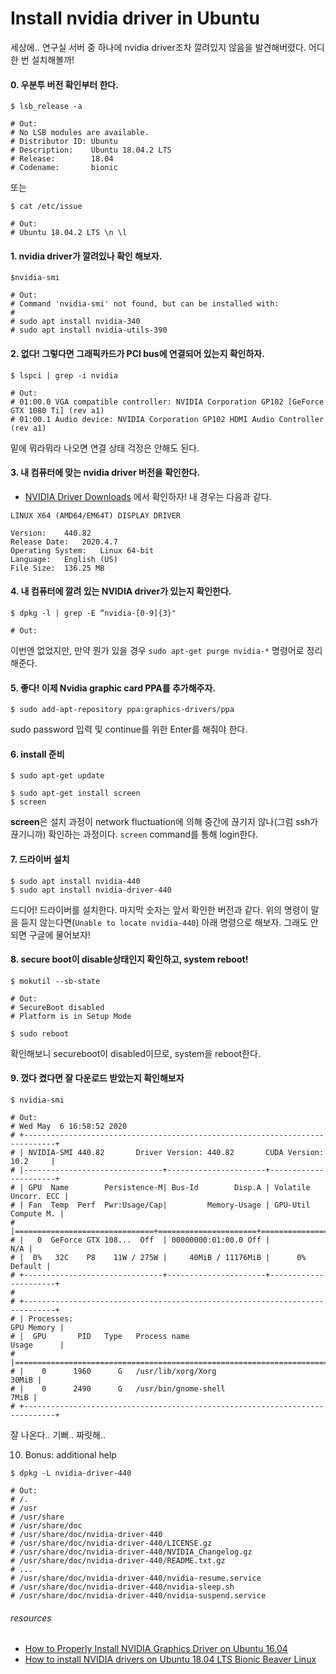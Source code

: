 # Install nvidia driver in Ubuntu
세상에.. 연구실 서버 중 하나에 nvidia driver조차 깔려있지 않음을 발견해버렸다. 어디 한 번 설치해볼까! 

#### 0. 우분투 버전 확인부터 한다.
```
$ lsb_release -a

# Out:
# No LSB modules are available.
# Distributor ID: Ubuntu
# Description:    Ubuntu 18.04.2 LTS
# Release:        18.04
# Codename:       bionic
```

또는

```
$ cat /etc/issue

# Out:
# Ubuntu 18.04.2 LTS \n \l
```

#### 1. nvidia driver가 깔려있나 확인 해보자.
```
$nvidia-smi

# Out:
# Command 'nvidia-smi' not found, but can be installed with:
#
# sudo apt install nvidia-340
# sudo apt install nvidia-utils-390
```

#### 2. 없다! 그렇다면 그래픽카드가 PCI bus에 연결되어 있는지 확인하자.
```
$ lspci | grep -i nvidia

# Out:
# 01:00.0 VGA compatible controller: NVIDIA Corporation GP102 [GeForce GTX 1080 Ti] (rev a1)
# 01:00.1 Audio device: NVIDIA Corporation GP102 HDMI Audio Controller (rev a1)
```
밑에 뭐라뭐라 나오면 연결 상태 걱정은 안해도 된다.

#### 3. 내 컴퓨터에 맞는 nvidia driver 버전을 확인한다.
- [NVIDIA Driver Downloads](https://www.nvidia.com/Download/index.aspx?lang=en-us) 에서 확인하자! 내 경우는 다음과 같다.
```
LINUX X64 (AMD64/EM64T) DISPLAY DRIVER
 
Version:	440.82
Release Date:	2020.4.7
Operating System:	Linux 64-bit
Language:	English (US)
File Size:	136.25 MB
```
 
#### 4. 내 컴퓨터에 깔려 있는 NVIDIA driver가 있는지 확인한다.
```
$ dpkg -l | grep -E “nvidia-[0-9]{3}"

# Out:
```
이번엔 없었지만, 만약 뭔가 있을 경우 ```sudo apt-get purge nvidia-*``` 명령어로 정리해준다. 


#### 5. 좋다! 이제 Nvidia graphic card PPA를 추가해주자. 
```
$ sudo add-apt-repository ppa:graphics-drivers/ppa
```
sudo password 입력 및 continue를 위한 Enter를 해줘야 한다.

#### 6. install 준비
```
$ sudo apt-get update

$ sudo apt-get install screen
$ screen
```
**screen**은 설치 과정이 network fluctuation에 의해 중간에 끊기지 않나(그럼 ssh가 끊기니까) 확인하는 과정이다. ```screen``` command를 통해 login한다.


#### 7. 드라이버 설치
```
$ sudo apt install nvidia-440
$ sudo apt install nvidia-driver-440
```
드디어! 드라이버를 설치한다. 마지막 숫자는 앞서 확인한 버전과 같다. 
위의 명령이 말을 듣지 않는다면(```Unable to locate nvidia-440```) 아래 명령으로 해보자. 그래도 안되면 구글에 물어보자!

#### 8. secure boot이 disable상태인지 확인하고, system reboot! 
```
$ mokutil --sb-state

# Out:
# SecureBoot disabled
# Platform is in Setup Mode

$ sudo reboot
```
확인해보니 secureboot이 disabled이므로, system을 reboot한다. 



#### 9. 껐다 켰다면 잘 다운로드 받았는지 확인해보자
```
$ nvidia-smi

# Out:
# Wed May  6 16:58:52 2020
# +-----------------------------------------------------------------------------+
# | NVIDIA-SMI 440.82       Driver Version: 440.82       CUDA Version: 10.2     |
# |-------------------------------+----------------------+----------------------+
# | GPU  Name        Persistence-M| Bus-Id        Disp.A | Volatile Uncorr. ECC |
# | Fan  Temp  Perf  Pwr:Usage/Cap|         Memory-Usage | GPU-Util  Compute M. |
# |===============================+======================+======================|
# |   0  GeForce GTX 108...  Off  | 00000000:01:00.0 Off |                  N/A |
# |  0%   32C    P8    11W / 275W |     40MiB / 11176MiB |      0%      Default |
# +-------------------------------+----------------------+----------------------+
# 
# +-----------------------------------------------------------------------------+
# | Processes:                                                       GPU Memory |
# |  GPU       PID   Type   Process name                             Usage      |
# |=============================================================================|
# |    0      1960      G   /usr/lib/xorg/Xorg                            30MiB |
# |    0      2490      G   /usr/bin/gnome-shell                           7MiB |
# +-----------------------------------------------------------------------------+
```
잘 나온다.. 기뻐.. 짜릿해.. 

10. Bonus: additional help
```
$ dpkg -L nvidia-driver-440

# Out:
# /.
# /usr
# /usr/share
# /usr/share/doc
# /usr/share/doc/nvidia-driver-440
# /usr/share/doc/nvidia-driver-440/LICENSE.gz
# /usr/share/doc/nvidia-driver-440/NVIDIA_Changelog.gz
# /usr/share/doc/nvidia-driver-440/README.txt.gz
# ...
# /usr/share/doc/nvidia-driver-440/nvidia-resume.service
# /usr/share/doc/nvidia-driver-440/nvidia-sleep.sh
# /usr/share/doc/nvidia-driver-440/nvidia-suspend.service
```


###### resources
- [How to Properly Install NVIDIA Graphics Driver on Ubuntu 16.04](https://tech.amikelive.com/node-731/how-to-properly-install-nvidia-graphics-driver-on-ubuntu-16-04/)
- [How to install NVIDIA drivers on Ubuntu 18.04 LTS Bionic Beaver Linux](https://www.mvps.net/docs/install-nvidia-drivers-ubuntu-18-04-lts-bionic-beaver-linux/)
